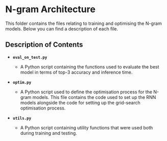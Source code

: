 # N-gram Architecture

This folder contains the files relating to training and optimising the N-gram models. Below you can find a description of each file.

## Description of Contents

- **`eval_on_test.py`**
  - A Python script containing the functions used to evaluate the best model in terms of top-3 accuracy and inference time.

- **`optim.py`**
  - A Python script used to define the optimisation process for the N-gram models. This file contains the code used to set up the RNN models alongside the code for setting up the grid-search optimisation process.

- **`utils.py`**
  - A Python script containing utility functions that were used both during training and testing.
